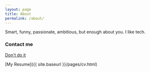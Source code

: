 ```yaml
---
layout: page
title: About
permalink: /about/
---
```


Smart, funny, passionate, ambitious, but enough about you. I like tech.

### Contact me

[Don't do it](https://www.reddit.com/r/dankmemes/comments/k9uurc/noted/c)

[My Resume]({{ site.baseurl }}/pages/cv.html)
